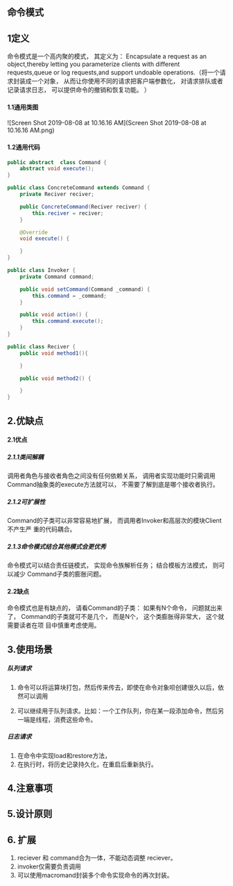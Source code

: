 ## 命令模式

## 1定义

命令模式是一个高内聚的模式， 其定义为： Encapsulate a request as an object,thereby letting you parameterize clients with different requests,queue or log requests,and support undoable operations.（将一个请求封装成一个对象， 从而让你使用不同的请求把客户端参数化， 对请求排队或者记录请求日志， 可以提供命令的撤销和恢复功能。 ）

#### 1.1通用类图

![Screen Shot 2019-08-08 at 10.16.16 AM](Screen Shot 2019-08-08 at 10.16.16 AM.png)

#### 1.2通用代码

```java
public abstract  class Command {
    abstract void execute();
}

```

```java
public class ConcreteCommand extends Command {
    private Reciver reciver;

    public ConcreteCommand(Reciver reciver) {
        this.reciver = reciver;
    }

    @Override
    void execute() {

    }
}
```

```java
public class Invoker {
    private Command command;

    public void setCommand(Command _command) {
        this.command = _command;
    }

    public void action() {
        this.command.execute();
    }
}
```

```java
public class Reciver {
    public void method1(){

    }

    public void method2() {

    }
}

```

## 2.优缺点

#### 2.1优点

##### 2.1.1类间解耦

调用者角色与接收者角色之间没有任何依赖关系， 调用者实现功能时只需调用Command抽象类的execute方法就可以， 不需要了解到底是哪个接收者执行。

##### 2.1.2可扩展性

Command的子类可以非常容易地扩展， 而调用者Invoker和高层次的模块Client不产生严
重的代码耦合。

##### 2.1.3命令模式结合其他模式会更优秀

命令模式可以结合责任链模式， 实现命令族解析任务； 结合模板方法模式， 则可以减少 Command子类的膨胀问题。

#### 2.2缺点

命令模式也是有缺点的， 请看Command的子类： 如果有N个命令， 问题就出来了， Command的子类就可不是几个， 而是N个， 这个类膨胀得非常大， 这个就需要读者在项
目中慎重考虑使用。

## 3.使用场景

##### 队列请求

1. 命令可以将运算块打包，然后传来传去，即使在命令对象呗创建很久以后，依然可以调用

2. 可以继续用于队列请求。比如：一个工作队列，你在某一段添加命令，然后另一端是线程，消费这些命令。

##### 日志请求

1. 在命令中实现load和restore方法，
2. 在执行时，将历史记录持久化，在重启后重新执行。

## 4.注意事项

## 5.设计原则

## 6.  扩展

1. reciever 和 command合为一体，不能动态调整 reciever。 
2. invoker仅需要负责调用
3. 可以使用macromand封装多个命令实现命令的再次封装。